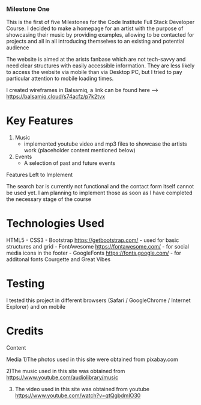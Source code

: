 ### Milestone One 

This is the first of five Milestones for the Code Institute Full Stack Developer Course. I decided to make a homepage for an artist with the purpose of showcasing their music by providing examples, allowing to be contacted for projects and all in all introducing themselves to an existing and potential audience

The website is aimed at the arists fanbase which are not tech-savvy and need clear structures with easily accessible information. They are less likely to access the website via mobile than via Desktop PC, but I tried to pay particular attention to mobile loading times. 

I created wireframes in Balsamiq, a link can be found here --> https://balsamiq.cloud/s74acfz/p7k2tvx

# Key Features


1) Music
    - implemented youtube video and mp3 files to showcase the artists work (placeholder content mentioned below)
3) Events 
    - A selection of past and future events 


Features Left to Implement

The search bar is currently not functional and the contact form itself cannot be used yet. I am planning to implement those as soon as I have completed the necessary stage of the course


# Technologies Used

HTML5
    - CSS3
    - Bootstrap https://getbootstrap.com/ - used for basic structures and grid 
    - FontAwesome https://fontawesome.com/ - for social media icons in the footer 
    - GoogleFonts https://fonts.google.com/ - for additonal fonts Courgette and Great Vibes

# Testing
I tested this project in different browsers (Safari / GoogleChrome / Internet Explorer) and on mobile

# Credits

Content

Media
1)The photos used in this site were obtained from pixabay.com

2)The music used in this site was obtained from https://www.youtube.com/audiolibrary/music

3) The video  used in this site was obtained from youtube https://www.youtube.com/watch?v=qtQgbdmIO30

